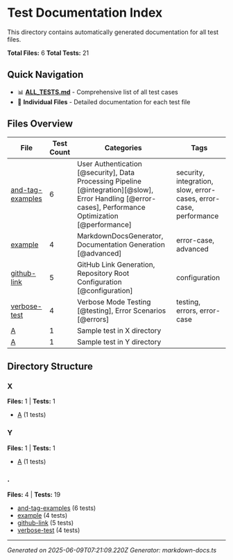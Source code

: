 # Test Documentation Index

This directory contains automatically generated documentation for all test files.

**Total Files:** 6
**Total Tests:** 21

## Quick Navigation

- 📊 **[ALL_TESTS.md](ALL_TESTS.md)** - Comprehensive list of all test cases
- 📁 **Individual Files** - Detailed documentation for each test file

## Files Overview

| File | Test Count | Categories | Tags |
|------|------------|------------|------|
| [and-tag-examples](and-tag-examples.md) | 6 | User Authentication [@security], Data Processing Pipeline [@integration][@slow], Error Handling [@error-cases], Performance Optimization [@performance] | security, integration, slow, error-cases, error-case, performance |
| [example](example.md) | 4 | MarkdownDocsGenerator, Documentation Generation [@advanced] | error-case, advanced |
| [github-link](github-link.md) | 5 | GitHub Link Generation, Repository Root Configuration [@configuration] | configuration |
| [verbose-test](verbose-test.md) | 4 | Verbose Mode Testing [@testing], Error Scenarios [@errors] | testing, errors, error-case |
| [A](X/A.md) | 1 | Sample test in X directory |  |
| [A](Y/A.md) | 1 | Sample test in Y directory |  |

## Directory Structure

### X

**Files:** 1 | **Tests:** 1

- [A](X/A.md) (1 tests)

### Y

**Files:** 1 | **Tests:** 1

- [A](Y/A.md) (1 tests)

### .

**Files:** 4 | **Tests:** 19

- [and-tag-examples](and-tag-examples.md) (6 tests)
- [example](example.md) (4 tests)
- [github-link](github-link.md) (5 tests)
- [verbose-test](verbose-test.md) (4 tests)


---
*Generated on 2025-06-09T07:21:09.220Z*
*Generator: markdown-docs.ts*
